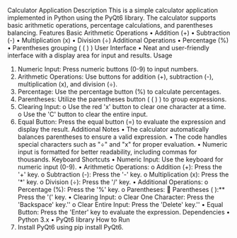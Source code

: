 Calculator Application
Description
This is a simple calculator application implemented in Python using the PyQt6 library. The calculator supports basic arithmetic operations, percentage calculations, and parentheses balancing.
Features
Basic Arithmetic Operations
•	Addition (+)
•	Subtraction (-)
•	Multiplication (x)
•	Division (÷)
Additional Operations
•	Percentage (%)
•	Parentheses grouping ( ( ) )
User Interface
•	Neat and user-friendly interface with a display area for input and results.
Usage
1.	Numeric Input: Press numeric buttons (0-9) to input numbers.
2.	Arithmetic Operations: Use buttons for addition (+), subtraction (-), multiplication (x), and division (÷).
3.	Percentage: Use the percentage button (%) to calculate percentages.
4.	Parentheses: Utilize the parentheses button ( ( ) ) to group expressions.
5.	Clearing Input:
o	Use the red 'x' button to clear one character at a time.
o	Use the 'C' button to clear the entire input.
6.	Equal Button: Press the equal button (=) to evaluate the expression and display the result.
Additional Notes
•	The calculator automatically balances parentheses to ensure a valid expression.
•	The code handles special characters such as "÷" and "x" for proper evaluation.
•	Numeric input is formatted for better readability, including commas for thousands.
Keyboard Shortcuts
•	Numeric Input: Use the keyboard for numeric input (0-9).
•	Arithmetic Operations:
o	Addition (+): Press the '+' key.
o	Subtraction (-): Press the '-' key.
o	Multiplication (x): Press the '*' key.
o	Division (÷): Press the '/' key.
•	Additional Operations:
o	Percentage (%): Press the '%' key.
o	Parentheses:
	Parentheses  ( ):** Press the '(' key.
•	Clearing Input:
o	Clear One Character: Press the 'Backspace' key.'' 
o	Clear Entire Input: Press the 'Delete' key.''
•	Equal Button: Press the 'Enter' key to evaluate the expression.
Dependencies
•	Python 3.x
•	PyQt6 library
How to Run
1.	Install PyQt6 using pip install PyQt6.
